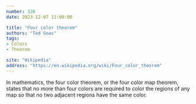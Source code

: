 ```yaml
---
number: 336
date: 2023-12-07 11:00:00

title: "Four color theorem"
authors: "Ted Goas"
tags:
- Colors
- Theorem

site: "Wikipedia"
address: "https://en.wikipedia.org/wiki/Four_color_theorem"
---
```


In mathematics, the four color theorem, or the four color map theorem, states that no more than four colors are required to color the regions of any map so that no two adjacent regions have the same color.